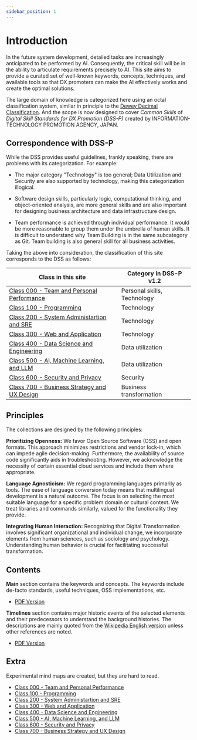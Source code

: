 ```yaml
---
sidebar_position: 1
---
```


# Introduction

In the future system development, detailed tasks are increasingly anticipated to be performed by AI. Consequently, the critical skill will be in the ability to articulate requirements precisely to AI.
This site aims to provide a curated set of well-known keywords, concepts, techniques, and available tools so that DX promoters can make the AI effectively works and create the optimal solutions.

The large domain of knowledge is categorized here using an octal classification system, similar in principle to the [Dewey Decimal Classification](https://en.wikipedia.org/wiki/Dewey_Decimal_Classification).
And the scope is now designed to cover _Common Skills_ of _Digital Skill Standards for DX Promotion (DSS-P)_ created by INFORMATION-TECHNOLOGY PROMOTION AGENCY, JAPAN.

## Correspondence with DSS-P

While the DSS provides useful guidelines, frankly speaking, there are problems with its categorization. For example:

* The major category "Technology" is too general; Data Utilization and Security are also supported by technology, making this categorization illogical.

* Software design skills, particularly logic, computational thinking, and object-oriented analysis, are more general skills and are also important for designing business architecture and data infrastructure design.

* Team performance is achieved through individual performance. It would be more reasonable to group them under the umbrella of human skills. It is difficult to understand why Team Building is in the same subcategory as Git. Team building is also general skill for all business activities.

Taking the above into consideration, the classification of this site corresponds to the DSS as follows:

| Class in this site                                          | Category in DSS-P v1.2      |
| ----------------------------------------------------------- | --------------------------- |
| [Class 000 - Team and Personal Performance](main/cls0.md)   | Personal skills, Technology |
| [Class 100 - Programming](main/cls1.md)                     | Technology                  |
| [Class 200 - System Administartion and SRE](main/cls2.md)   | Technology                  |
| [Class 300 - Web and Application](main/cls3.md)             | Technology                  |
| [Class 400 - Data Science and Engineering](main/cls4.md)    | Data utilization            |
| [Class 500 - AI, Machine Learning, and LLM](main/cls5.md)   | Data utilization            |
| [Class 600 - Security and Privacy](main/cls6.md)            | Security                    |
| [Class 700 - Business Strategy and UX Design](main/cls7.md) | Business transformation     |

## Principles

The collections are designed by the following principles:

**Prioritizing Openness:** We favor Open Source Software (OSS) and open formats. This approach minimizes restrictions and vendor lock-in, which can impede agile decision-making. Furthermore, the availability of source code significantly aids in troubleshooting. However, we acknowledge the necessity of certain essential cloud services and include them where appropriate.

**Language Agnosticism:** We regard programming languages primarily as tools. The ease of language conversion today means that multilingual development is a natural outcome. The focus is on selecting the most suitable language for a specific problem domain or cultural context. We treat libraries and commands similarly, valued for the functionality they provide.

**Integrating Human Interaction:** Recognizing that Digital Transformation involves significant organizational and individual change, we incorporate elements from human sciences, such as sociology and psychology. Understanding human behavior is crucial for facilitating successful transformation.

## Contents

**Main** section contains the keywords and concepts.
The keywords include de-facto standards, useful techniques, OSS implementations, etc.

* [PDF Version](pathname:///usr/docs/main.pdf)

**Timelines** section contains major historic events of the selected elements and their predecessors to understand the background histories.
The descriptions are mainly quoted from the [Wikipedia English version](https://en.wikipedia.org/wiki/Main_Page) unless other references are noted.

* [PDF Version](pathname:///usr/docs/timelines.pdf)

## Extra

Experimental mind maps are created, but they are hard to read.

* [Class 000 - Team and Personal Performance](pathname:///usr/docs/main/cls0.map.html)
* [Class 100 - Programming](pathname:///usr/docs/main/cls1.map.html)
* [Class 200 - System Administartion and SRE](pathname:///usr/docs/main/cls2.map.html)
* [Class 300 - Web and Application](pathname:///usr/docs/main/cls3.map.html)
* [Class 400 - Data Science and Engineering](pathname:///usr/docs/main/cls4.map.html)
* [Class 500 - AI, Machine Learning, and LLM](pathname:///usr/docs/main/cls5.map.html)
* [Class 600 - Security and Privacy](pathname:///usr/docs/main/cls6.map.html)
* [Class 700 - Business Strategy and UX Design](pathname:///usr/docs/main/cls7.map.html)

